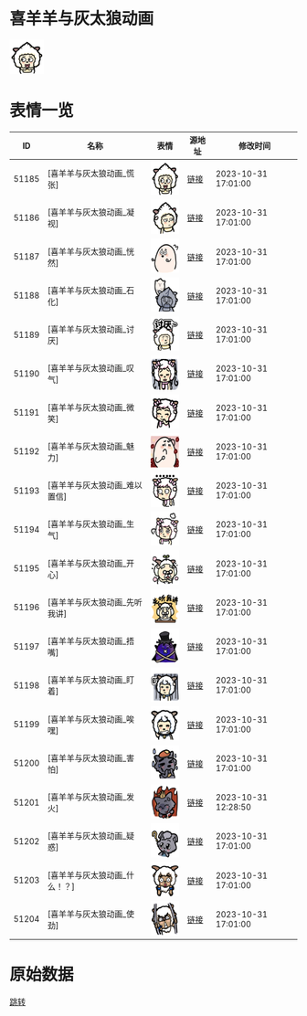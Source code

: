 # 喜羊羊与灰太狼动画

<img src="./cover.png" height="60" alt="cover" />

# 表情一览

|ID|名称|表情|源地址|修改时间|
|----|----|----|----|----|
|51185|[喜羊羊与灰太狼动画_慌张]|<img src="./pic/051185_%5B喜羊羊与灰太狼动画_慌张%5D.png" height="60" alt="慌张"/>|[链接](https://i0.hdslb.com/bfs/garb/2e7e624b3761809139e28f75edfa0b49cd969dae.png)|2023-10-31 17:01:00|
|51186|[喜羊羊与灰太狼动画_凝视]|<img src="./pic/051186_%5B喜羊羊与灰太狼动画_凝视%5D.png" height="60" alt="凝视"/>|[链接](https://i0.hdslb.com/bfs/garb/0aa7be035a3c2efedadf9c0d99e80a49bb29ab8e.png)|2023-10-31 17:01:00|
|51187|[喜羊羊与灰太狼动画_恍然]|<img src="./pic/051187_%5B喜羊羊与灰太狼动画_恍然%5D.png" height="60" alt="恍然"/>|[链接](https://i0.hdslb.com/bfs/garb/6391f7965d99372f4b57817f4d553319454191d5.png)|2023-10-31 17:01:00|
|51188|[喜羊羊与灰太狼动画_石化]|<img src="./pic/051188_%5B喜羊羊与灰太狼动画_石化%5D.png" height="60" alt="石化"/>|[链接](https://i0.hdslb.com/bfs/garb/beebefa25bc9ab6dfa39dbc4d3846c1bc1935f97.png)|2023-10-31 17:01:00|
|51189|[喜羊羊与灰太狼动画_讨厌]|<img src="./pic/051189_%5B喜羊羊与灰太狼动画_讨厌%5D.png" height="60" alt="讨厌"/>|[链接](https://i0.hdslb.com/bfs/garb/767e629dc8abf8adbe094c4e0508805889466d56.png)|2023-10-31 17:01:00|
|51190|[喜羊羊与灰太狼动画_叹气]|<img src="./pic/051190_%5B喜羊羊与灰太狼动画_叹气%5D.png" height="60" alt="叹气"/>|[链接](https://i0.hdslb.com/bfs/garb/0d17645cc2429270800ee2ae626b867b496895d3.png)|2023-10-31 17:01:00|
|51191|[喜羊羊与灰太狼动画_微笑]|<img src="./pic/051191_%5B喜羊羊与灰太狼动画_微笑%5D.png" height="60" alt="微笑"/>|[链接](https://i0.hdslb.com/bfs/garb/8c09319d202e1e7576ed96e5b038697119f0f42c.png)|2023-10-31 17:01:00|
|51192|[喜羊羊与灰太狼动画_魅力]|<img src="./pic/051192_%5B喜羊羊与灰太狼动画_魅力%5D.png" height="60" alt="魅力"/>|[链接](https://i0.hdslb.com/bfs/garb/ffbe9e132e4c8119deec5985a1d5dceaf902ffe8.png)|2023-10-31 17:01:00|
|51193|[喜羊羊与灰太狼动画_难以置信]|<img src="./pic/051193_%5B喜羊羊与灰太狼动画_难以置信%5D.png" height="60" alt="难以置信"/>|[链接](https://i0.hdslb.com/bfs/garb/226e8998a582e8ce0a12d045038352bcd5400343.png)|2023-10-31 17:01:00|
|51194|[喜羊羊与灰太狼动画_生气]|<img src="./pic/051194_%5B喜羊羊与灰太狼动画_生气%5D.png" height="60" alt="生气"/>|[链接](https://i0.hdslb.com/bfs/garb/ff995acd3248dbfc6ca95bddf4bf19decc4ef3fb.png)|2023-10-31 17:01:00|
|51195|[喜羊羊与灰太狼动画_开心]|<img src="./pic/051195_%5B喜羊羊与灰太狼动画_开心%5D.png" height="60" alt="开心"/>|[链接](https://i0.hdslb.com/bfs/garb/eed89eb75ea0a2677d597424551e5dc97ece3405.png)|2023-10-31 17:01:00|
|51196|[喜羊羊与灰太狼动画_先听我讲]|<img src="./pic/051196_%5B喜羊羊与灰太狼动画_先听我讲%5D.png" height="60" alt="先听我讲"/>|[链接](https://i0.hdslb.com/bfs/garb/572b829fb4c9a147cf086cb6ef604a0f8cda54c9.png)|2023-10-31 17:01:00|
|51197|[喜羊羊与灰太狼动画_捂嘴]|<img src="./pic/051197_%5B喜羊羊与灰太狼动画_捂嘴%5D.png" height="60" alt="捂嘴"/>|[链接](https://i0.hdslb.com/bfs/garb/f7a4afdff13a3fcee817bdcf59eb53ff59228191.png)|2023-10-31 17:01:00|
|51198|[喜羊羊与灰太狼动画_盯着]|<img src="./pic/051198_%5B喜羊羊与灰太狼动画_盯着%5D.png" height="60" alt="盯着"/>|[链接](https://i0.hdslb.com/bfs/garb/edc6b42d85d5beb3739cec68ee9cf4b343e191a8.png)|2023-10-31 17:01:00|
|51199|[喜羊羊与灰太狼动画_唉嘿]|<img src="./pic/051199_%5B喜羊羊与灰太狼动画_唉嘿%5D.png" height="60" alt="唉嘿"/>|[链接](https://i0.hdslb.com/bfs/garb/68a6e258985973b0500bf49bcb46da95783099d7.png)|2023-10-31 17:01:00|
|51200|[喜羊羊与灰太狼动画_害怕]|<img src="./pic/051200_%5B喜羊羊与灰太狼动画_害怕%5D.png" height="60" alt="害怕"/>|[链接](https://i0.hdslb.com/bfs/garb/8243ff870f1e091abfbee329a9bbc3f58efb4e89.png)|2023-10-31 17:01:00|
|51201|[喜羊羊与灰太狼动画_发火]|<img src="./pic/051201_%5B喜羊羊与灰太狼动画_发火%5D.png" height="60" alt="发火"/>|[链接](https://i0.hdslb.com/bfs/garb/8a495f9a15e955ae5d727c139fb21459da1fe9e5.png)|2023-10-31 12:28:50|
|51202|[喜羊羊与灰太狼动画_疑惑]|<img src="./pic/051202_%5B喜羊羊与灰太狼动画_疑惑%5D.png" height="60" alt="疑惑"/>|[链接](https://i0.hdslb.com/bfs/garb/feb1ba07c505c27d4d31622b3c22ab299233aae5.png)|2023-10-31 17:01:00|
|51203|[喜羊羊与灰太狼动画_什么！？]|<img src="./pic/051203_%5B喜羊羊与灰太狼动画_什么！？%5D.png" height="60" alt="什么！？"/>|[链接](https://i0.hdslb.com/bfs/garb/f42424a96311e5debe743f37e8ae839516028c4e.png)|2023-10-31 17:01:00|
|51204|[喜羊羊与灰太狼动画_使劲]|<img src="./pic/051204_%5B喜羊羊与灰太狼动画_使劲%5D.png" height="60" alt="使劲"/>|[链接](https://i0.hdslb.com/bfs/garb/18a4c5f003821a91ba33f5a92e78986bd9e9f7f4.png)|2023-10-31 17:01:00|

# 原始数据

[跳转](./raw.json)

